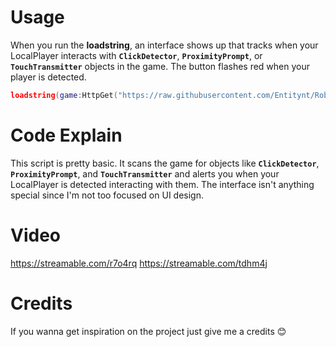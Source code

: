 # Usage
When you run the **loadstring**, an interface shows up that tracks when your LocalPlayer interacts with **`ClickDetector`**, **`ProximityPrompt`**, or **`TouchTransmitter`** objects in the game. The button flashes red when your player is detected.
```lua
loadstring(game:HttpGet("https://raw.githubusercontent.com/Entitynt/Roblox-Clickable-Objects-Explorer/refs/heads/main/Main.lua", true))()
```

# Code Explain
This script is pretty basic. It scans the game for objects like **`ClickDetector`**, **`ProximityPrompt`**, and **`TouchTransmitter`** and alerts you when your LocalPlayer is detected interacting with them. The interface isn't anything special since I'm not too focused on UI design.

# Video
https://streamable.com/r7o4rq
https://streamable.com/tdhm4j

# Credits
If you wanna get inspiration on the project just give me a credits 😊
